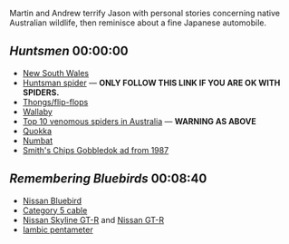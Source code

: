 Martin and Andrew terrify Jason with personal stories concerning native Australian wildlife, then reminisce about a fine Japanese automobile.

## _Huntsmen_ 00:00:00

- [New South Wales](https://en.wikipedia.org/wiki/New_South_Wales)
- [Huntsman spider](https://en.wikipedia.org/wiki/Huntsman_spider) — **ONLY FOLLOW THIS LINK IF YOU ARE OK WITH SPIDERS.**
- [Thongs/flip-flops](https://en.wikipedia.org/wiki/Flip-flops)
- [Wallaby](https://en.wikipedia.org/wiki/Wallaby)
- [Top 10 venomous spiders in Australia](https://theculturetrip.com/pacific/australia/articles/the-10-most-venomous-spiders-in-australia/) — **WARNING AS ABOVE**
- [Quokka](https://en.wikipedia.org/wiki/Quokka)
- [Numbat](https://en.wikipedia.org/wiki/Numbat)
- [Smith's Chips Gobbledok ad from 1987](https://youtu.be/3vIaCXCkkrs)

## _Remembering Bluebirds_ 00:08:40

- [Nissan Bluebird](https://en.wikipedia.org/wiki/Nissan_Bluebird)
- [Category 5 cable](https://en.wikipedia.org/wiki/Cat-5)
- [Nissan Skyline GT-R](https://en.wikipedia.org/wiki/Nissan_Skyline_GT-R) and [Nissan GT-R](https://en.wikipedia.org/wiki/Nissan_GT-R)
- [Iambic pentameter](https://en.wikipedia.org/wiki/Iambic_pentameter)
